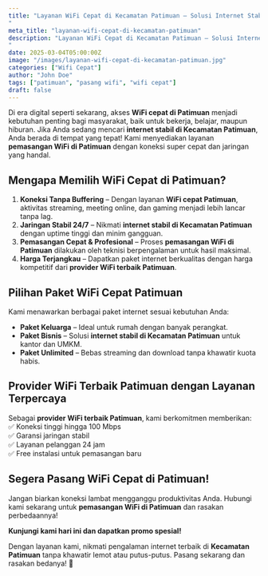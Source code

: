 ```yaml
---
title: "Layanan WiFi Cepat di Kecamatan Patimuan – Solusi Internet Stabil untuk Anda
"
meta_title: "layanan-wifi-cepat-di-kecamatan-patimuan"
description: "Layanan WiFi Cepat di Kecamatan Patimuan – Solusi Internet Stabil untuk Anda**  
"
date: 2025-03-04T05:00:00Z
image: "/images/layanan-wifi-cepat-di-kecamatan-patimuan.jpg"
categories: ["Wifi Cepat"]
author: "John Doe"
tags: ["patimuan", "pasang wifi", "wifi cepat"]
draft: false
---
```


Di era digital seperti sekarang, akses **WiFi cepat di Patimuan** menjadi kebutuhan penting bagi masyarakat, baik untuk bekerja, belajar, maupun hiburan. Jika Anda sedang mencari **internet stabil di Kecamatan Patimuan**, Anda berada di tempat yang tepat! Kami menyediakan layanan **pemasangan WiFi di Patimuan** dengan koneksi super cepat dan jaringan yang handal.  

## **Mengapa Memilih WiFi Cepat di Patimuan?**  

1. **Koneksi Tanpa Buffering** – Dengan layanan **WiFi cepat Patimuan**, aktivitas streaming, meeting online, dan gaming menjadi lebih lancar tanpa lag.  
2. **Jaringan Stabil 24/7** – Nikmati **internet stabil di Kecamatan Patimuan** dengan uptime tinggi dan minim gangguan.  
3. **Pemasangan Cepat & Profesional** – Proses **pemasangan WiFi di Patimuan** dilakukan oleh teknisi berpengalaman untuk hasil maksimal.  
4. **Harga Terjangkau** – Dapatkan paket internet berkualitas dengan harga kompetitif dari **provider WiFi terbaik Patimuan**.  

## **Pilihan Paket WiFi Cepat Patimuan**  

Kami menawarkan berbagai paket internet sesuai kebutuhan Anda:  
- **Paket Keluarga** – Ideal untuk rumah dengan banyak perangkat.  
- **Paket Bisnis** – Solusi **internet stabil di Kecamatan Patimuan** untuk kantor dan UMKM.  
- **Paket Unlimited** – Bebas streaming dan download tanpa khawatir kuota habis.  

## **Provider WiFi Terbaik Patimuan dengan Layanan Terpercaya**  

Sebagai **provider WiFi terbaik Patimuan**, kami berkomitmen memberikan:  
✅ Koneksi tinggi hingga 100 Mbps  
✅ Garansi jaringan stabil  
✅ Layanan pelanggan 24 jam  
✅ Free instalasi untuk pemasangan baru  

## **Segera Pasang WiFi Cepat di Patimuan!**  

Jangan biarkan koneksi lambat mengganggu produktivitas Anda. Hubungi kami sekarang untuk **pemasangan WiFi di Patimuan** dan rasakan perbedaannya!  

**Kunjungi kami hari ini dan dapatkan promo spesial!**  

Dengan layanan kami, nikmati pengalaman internet terbaik di **Kecamatan Patimuan** tanpa khawatir lemot atau putus-putus. Pasang sekarang dan rasakan bedanya! 🚀  
